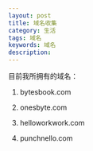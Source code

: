```yaml
---
layout: post
title: 域名收集
category: 生活
tags: 域名
keywords: 域名
description: 
---
```


目前我所拥有的域名：

1. bytesbook.com

2. onesbyte.com

3. helloworkwork.com

4. punchnello.com
